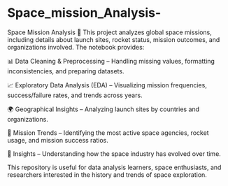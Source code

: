 # Space_mission_Analysis-
Space Mission Analysis 🚀
This project analyzes global space missions, including details about launch sites, rocket status, mission outcomes, and organizations involved. The notebook provides:

📊 Data Cleaning & Preprocessing – Handling missing values, formatting inconsistencies, and preparing datasets.

📈 Exploratory Data Analysis (EDA) – Visualizing mission frequencies, success/failure rates, and trends across years.

🌍 Geographical Insights – Analyzing launch sites by countries and organizations.

🚀 Mission Trends – Identifying the most active space agencies, rocket usage, and mission success ratios.

🔮 Insights – Understanding how the space industry has evolved over time.

This repository is useful for data analysis learners, space enthusiasts, and researchers interested in the history and trends of space exploration.
